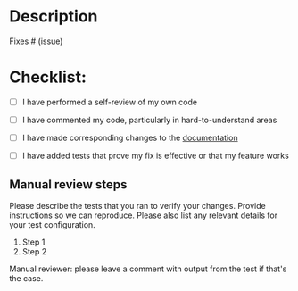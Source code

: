# Description
<!-- Please include a summary of the change and which issue is fixed. Please also include relevant motivation and context. List any dependencies that are required for this change. -->

Fixes # (issue)

# Checklist:

- [ ] I have performed a self-review of my own code
- [ ] I have commented my code, particularly in hard-to-understand areas
- [ ] I have made corresponding changes to the [documentation](https://docs.avohq.io)
- [ ] I have added tests that prove my fix is effective or that my feature works


## Manual review steps

Please describe the tests that you ran to verify your changes. Provide instructions so we can reproduce. Please also list any relevant details for your test configuration.

1. Step 1
1. Step 2

Manual reviewer: please leave a comment with output from the test if that's the case.
